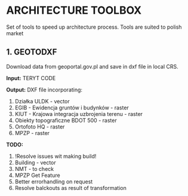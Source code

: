 # ARCHITECTURE TOOLBOX 

Set of tools to speed up architecture process.
Tools are suited to polish market

## 1. GEOTODXF

Download data from geoportal.gov.pl and save in dxf file in local CRS.

**Input:** TERYT CODE

**Output:** DXF file incorporating:
1. Działka ULDK - vector
1. EGIB - Ewidencja gruntów i budynków - raster
1. KIUT - Krajowa integracja uzbrojenia terenu - raster
1. Obiekty topograficzne BDOT 500 - raster
1. Ortofoto HQ - raster
1. MPZP - raster


**TODO:**
1. !Resolve issues wit making build!
1. Building - vector
1. NMT - to check
1. MPZP Get Feature
1. Better errorhandling on request
1. Resolve balckouts as result of transformation


